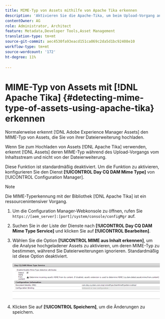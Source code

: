 ```yaml
---
title: MIME-Typ von Assets mithilfe von Apache Tika erkennen
description: 'Aktivieren Sie die Apache-Tika, um beim Upload-Vorgang anstelle der Dateierweiterung den MIME-Typ von Assets vom Inhaltsstream zu erkennen. [!DNL Experience Manager Assets] '
contentOwner: AG
role: Administrator, Architect
feature: Metadata,Developer Tools,Asset Management
translation-type: tm+mt
source-git-commit: aec4530fa93eacd151ca069c2da5d1bc92408e10
workflow-type: tm+mt
source-wordcount: '172'
ht-degree: 11%

---
```



# MIME-Typ von Assets mit [!DNL Apache Tika] {#detecting-mime-type-of-assets-using-apache-tika} erkennen

Normalerweise erkennt [!DNL Adobe Experience Manager Assets] den MIME-Typ von Assets, die Sie von ihrer Dateierweiterung hochladen.

Wenn Sie zum Hochladen von Assets [!DNL Apache Tika] verwenden, erkennt [!DNL Assets] deren MIME-Typ während des Upload-Vorgangs vom Inhaltsstream und nicht von der Dateierweiterung.

Diese Funktion ist standardmäßig deaktiviert.  Um die Funktion zu aktivieren, konfigurieren Sie den Dienst **[!UICONTROL Day CQ DAM Mime Type]** von [!UICONTROL Configuration Manager].

>[!NOTE]
>
>Die MIME-Typerkennung mit der Bibliothek [!DNL Apache Tika] ist ein ressourcenintensiver Vorgang.

1. Um die Configuration Manager-Webkonsole zu öffnen, rufen Sie `https://[aem_server]:[port]/system/console/configMgr` auf.

1. Suchen Sie in der Liste der Dienste nach **[!UICONTROL Day CQ DAM Mime Type Service]** und klicken Sie auf **[!UICONTROL Bearbeiten]**.

1. Wählen Sie die Option **[!UICONTROL MIME aus Inhalt erkennen]**, um die Analyse hochgeladener Assets zu aktivieren, um deren MIME-Typ zu bestimmen, während Sie Dateierweiterungen ignorieren. Standardmäßig ist diese Option deaktiviert. 

   ![chlimage_1-333](assets/chlimage_1-333.png)

1. Klicken Sie auf **[!UICONTROL Speichern]**, um die Änderungen zu speichern.
